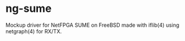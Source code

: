 # ng-sume
Mockup driver for NetFPGA SUME on FreeBSD made with iflib(4) using netgraph(4) for RX/TX.
